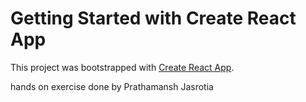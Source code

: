 # Getting Started with Create React App

This project was bootstrapped with [Create React App](https://github.com/facebook/create-react-app).

hands on exercise done by Prathamansh Jasrotia
